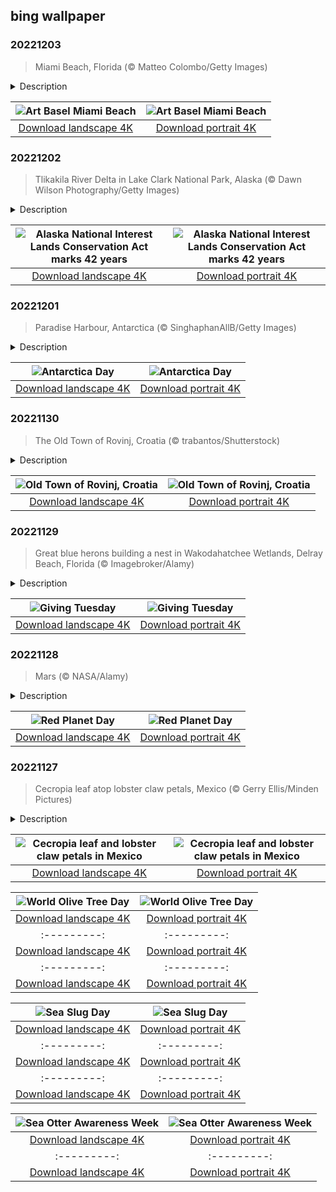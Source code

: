 ## bing wallpaper

### 20221203

> Miami Beach, Florida (© Matteo Colombo/Getty Images)

<details>
<summary>Description</summary>

> Every December the center of the art world convenes not in New York, Tokyo, or London, but in a town known more for its wide sandy beaches, café Cubano, and conga rhythms. Art Basel Miami Beach, which wraps up its three-day run today, is the American leg of an international art fair also staged in Basel, Switzerland (where the festival started in 1970), Hong Kong, and Paris. The event, now 20 years old, is the most comprehensive contemporary art fair in North America, attracting thousands of artists, dealers, collectors, appreciators, and just fun-seeking tourists for this annual burst of creativity steps from the sand.
> 
> 
> 
> 

</details>

| ![Art Basel Miami Beach](https://cn.bing.com/th?id=OHR.MiamiDT_EN-US0878462019_UHD.jpg&pid=hp&w=400&h=224&rs=1&c=4) | ![Art Basel Miami Beach](https://cn.bing.com/th?id=OHR.MiamiDT_EN-US0878462019_1080x1920.jpg&pid=hp&w=155&h=315&rs=1&c=4) |
|:---------:|:---------:|
| [Download landscape 4K](https://cn.bing.com/th?id=OHR.MiamiDT_EN-US0878462019_UHD.jpg) | [Download portrait 4K](https://cn.bing.com/th?id=OHR.MiamiDT_EN-US0878462019_1080x1920.jpg) |

### 20221202

> Tlikakila River Delta in Lake Clark National Park, Alaska (© Dawn Wilson Photography/Getty Images)

<details>
<summary>Description</summary>

> On this day in 1980, the single largest expansion of protected lands in history doubled the size of the US National Park System. As a result, Alaska now has eight national parks, plus numerous monuments and preserves that protect more than 157 million total acres. When President Jimmy Carter signed the Alaska National Interest Lands Conservation Act, the public was granted the right to appreciate stunning locations like the one in today's photo: the braided river delta of the 51-mile-long Tlikakila River in Lake Clark National Park.
> 
> In the native Athabaskan language, Tlikakila literally means 'salmon are there river.' The park is known for its salmon-laden waterways and the fish are of major importance to the local economy and ecosystem. Local bear populations benefit from the excess salmon, and bear watching is very popular at Lake Clark. The abundance of salmon has also benefited a wolf pack within the park—the only one in the world known to be solely dependent on salmon.
> 
> 

</details>

| ![Alaska National Interest Lands Conservation Act marks 42 years](https://cn.bing.com/th?id=OHR.BraidedRiverDelta_EN-US0693594934_UHD.jpg&pid=hp&w=400&h=224&rs=1&c=4) | ![Alaska National Interest Lands Conservation Act marks 42 years](https://cn.bing.com/th?id=OHR.BraidedRiverDelta_EN-US0693594934_1080x1920.jpg&pid=hp&w=155&h=315&rs=1&c=4) |
|:---------:|:---------:|
| [Download landscape 4K](https://cn.bing.com/th?id=OHR.BraidedRiverDelta_EN-US0693594934_UHD.jpg) | [Download portrait 4K](https://cn.bing.com/th?id=OHR.BraidedRiverDelta_EN-US0693594934_1080x1920.jpg) |

### 20221201

> Paradise Harbour, Antarctica (© SinghaphanAllB/Getty Images)

<details>
<summary>Description</summary>

> The most isolated continent in the world is hands down the polar desert that is Antarctica, the coldest, driest, and windiest continent on Earth. Inhospitable as it sounds, Antarctica, which lies almost completely below the Antarctic Circle, is also a place of stunning beauty as evidenced by this image of Paradise Harbour, aka Paradise Bay, near the tip of the Antarctic Peninsula. Antarctica is also extraordinarily vulnerable to the effects of climate change, worth remembering today on Antarctica Day, which marks the anniversary of the signing of the 1959 Antarctic Treaty. The international agreement protects Antarctica as a scientific preserve.
> 
> The Antarctic Peninsula is the northernmost part of Antarctica and the closest to South America, making it relatively accessible. Paradise Harbour is one of the most-visited places on the continent, and a regular stop for cruise ships. The area is home to a thriving colony of penguins and is an excellent place to see glacial calving. While the loss of glacial ice is normal, the process has accelerated at an alarming rate due to global warming. The mile-thick ice sheet that covers Antarctica accounts for 70% of the planet's supply of fresh water. To put that in perspective, if it all melted, sea levels would rise by 200 feet. Without this land of ice, the world would look a lot different.
> 
> 

</details>

| ![Antarctica Day](https://cn.bing.com/th?id=OHR.AntarcticaDay_EN-US9921573438_UHD.jpg&pid=hp&w=400&h=224&rs=1&c=4) | ![Antarctica Day](https://cn.bing.com/th?id=OHR.AntarcticaDay_EN-US9921573438_1080x1920.jpg&pid=hp&w=155&h=315&rs=1&c=4) |
|:---------:|:---------:|
| [Download landscape 4K](https://cn.bing.com/th?id=OHR.AntarcticaDay_EN-US9921573438_UHD.jpg) | [Download portrait 4K](https://cn.bing.com/th?id=OHR.AntarcticaDay_EN-US9921573438_1080x1920.jpg) |

### 20221130

> The Old Town of Rovinj, Croatia (© trabantos/Shutterstock)

<details>
<summary>Description</summary>

> Beautiful, historic Rovinj dips into the Adriatic like a toe testing the water. The 200-foot-tall bell tower of the Church of St. Euphemia overlooks Rovinj's historic center. The church, which was built in the early 1700s over the remains of older Christian holy structures, acts as a beacon that welcomes home the town's fleet of fishing boats each evening.
> 
> More than 2,000 years old, Rovinj was once an island—it wasn't connected to the mainland until 1763, when the narrow channel was filled in. Today the city's economy comes from tourism, and the romantic cobblestone streets are home to numerous bars, restaurants, and museums. It's on the UNESCO list of World Heritage Sites and is one of the most popular tourist destinations in Istria.
> 
> 

</details>

| ![Old Town of Rovinj, Croatia](https://cn.bing.com/th?id=OHR.RovinjCroatia_EN-US9834093615_UHD.jpg&pid=hp&w=400&h=224&rs=1&c=4) | ![Old Town of Rovinj, Croatia](https://cn.bing.com/th?id=OHR.RovinjCroatia_EN-US9834093615_1080x1920.jpg&pid=hp&w=155&h=315&rs=1&c=4) |
|:---------:|:---------:|
| [Download landscape 4K](https://cn.bing.com/th?id=OHR.RovinjCroatia_EN-US9834093615_UHD.jpg) | [Download portrait 4K](https://cn.bing.com/th?id=OHR.RovinjCroatia_EN-US9834093615_1080x1920.jpg) |

### 20221129

> Great blue herons building a nest in Wakodahatchee Wetlands, Delray Beach, Florida (© Imagebroker/Alamy)

<details>
<summary>Description</summary>

> The largest heron in North America, the great blue heron makes its nest in a 'basket' made from twigs, usually placed high in a tree. The herons line the interior with moss, leaves, grass, and other softer materials, and tend to return to the same nesting site each year, though not the same nest. The male heron finds building materials while the female assembles the nest, then both birds maintain and add to it. The helpful male heron shown here is presenting his mate with nesting material—he seems an apt mascot for this year's Giving Tuesday.
> 
> Always observed on the Tuesday after Thanksgiving in the US, Giving Tuesday began in 2012. It has since spread around the globe, as other countries have embraced the idea. The purpose of the observance is to encourage everyone to set aside some time to do something good for others. So this year, after you've finished your shopping, think about contributing to your favorite nonprofit, giving to someone in need, or just helping someone build their nest.
> 
> 

</details>

| ![Giving Tuesday](https://cn.bing.com/th?id=OHR.HeronGiving_EN-US9774285216_UHD.jpg&pid=hp&w=400&h=224&rs=1&c=4) | ![Giving Tuesday](https://cn.bing.com/th?id=OHR.HeronGiving_EN-US9774285216_1080x1920.jpg&pid=hp&w=155&h=315&rs=1&c=4) |
|:---------:|:---------:|
| [Download landscape 4K](https://cn.bing.com/th?id=OHR.HeronGiving_EN-US9774285216_UHD.jpg) | [Download portrait 4K](https://cn.bing.com/th?id=OHR.HeronGiving_EN-US9774285216_1080x1920.jpg) |

### 20221128

> Mars (© NASA/Alamy)

<details>
<summary>Description</summary>

> About 140 million miles away from Earth, the most relatable planet in the solar system orbits the sun. Mars, popularly known as the Red Planet, is the fourth planet from the sun, after Mercury, Venus, and Earth. We know more about Mars than any other planet but our own. That knowledge has been gained over centuries and has grown exponentially in recent years with the successful landings on Mars of the Curiosity and Perseverance rovers in 2012 and 2021 respectively. Today we celebrate those and other accomplishments on Red Planet Day, which coincides with the launch of Mariner 4, the first probe sent to Mars, on this day in 1964.
> 
> Mars was observed in ancient times as a bright and moving object in the night sky, distinct from the stars. Even its reddish tint was observed by the naked eye. Our curiosity was cemented.  It might not be the planet closest to ours—Venus owns that title—but it seems to be the planet that most captures our imagination. The more we learn, the more we can imagine that Mars might have been just like Earth a long time ago, possessing organic life, rivers and oceans, and a much thicker atmosphere than it does today. Current conditions on Mars, while not exactly habitable, are hospitable by comparison to those on other planets, maybe the most compelling reason we're inclined to imagine that living on the Red Planet might someday be possible.
> 
> 

</details>

| ![Red Planet Day](https://cn.bing.com/th?id=OHR.RedPlanetDay_EN-US9693219784_UHD.jpg&pid=hp&w=400&h=224&rs=1&c=4) | ![Red Planet Day](https://cn.bing.com/th?id=OHR.RedPlanetDay_EN-US9693219784_1080x1920.jpg&pid=hp&w=155&h=315&rs=1&c=4) |
|:---------:|:---------:|
| [Download landscape 4K](https://cn.bing.com/th?id=OHR.RedPlanetDay_EN-US9693219784_UHD.jpg) | [Download portrait 4K](https://cn.bing.com/th?id=OHR.RedPlanetDay_EN-US9693219784_1080x1920.jpg) |

### 20221127

> Cecropia leaf atop lobster claw petals, Mexico (© Gerry Ellis/Minden Pictures)

<details>
<summary>Description</summary>

> No doubt your eyes are drawn to the large, silver-bluish leaf in today's photo, but there's a little more to this colorful display. We're on the floor of a Mexican rainforest to examine a large Cecropia leaf and some lobster claw petals. The genus called Cecropia contains some of the most recognizable neotropical trees anywhere, but the roughly 60 different species can be hard to tell apart. All Cecropias grow fast, by tree standards anyway. On average, they'll climb about 2.5 feet per year and under perfect conditions can grow as much as 10 feet in that time, eventually reaching around 60 feet tall. When dried, Cecropia leaves shrivel into a fist-like form which displays interesting patterns and shapes. Not only are Cecropias very popular with animals like sloths, monkeys, and toucans for their fruit and leaves, many species have a symbiotic relationship with Azteca ants. Cecropias provide shelter and food for ants, and the ants in turn defend the trees from plant-eating predators.
> 
> The other striking leaves here are cup-shaped flower petals of the hanging lobster claw plant, or what botanists call the Heliconia rostrata. With its bright colors and distinctive shape, the lobster claw is often cultivated as an ornamental plant for tropical gardens. Gardeners looking to attract birds love the Heliconia because its plentiful nectar draws hummingbirds to its downward-facing flowers. Those same flowers have special recognition in Bolivia as 'patujú,' the national flower, which appears on one of the country's flags.
> 
> 

</details>

| ![Cecropia leaf and lobster claw petals in Mexico](https://cn.bing.com/th?id=OHR.Cecropia_EN-US9602789937_UHD.jpg&pid=hp&w=400&h=224&rs=1&c=4) | ![Cecropia leaf and lobster claw petals in Mexico](https://cn.bing.com/th?id=OHR.Cecropia_EN-US9602789937_1080x1920.jpg&pid=hp&w=155&h=315&rs=1&c=4) |
|:---------:|:---------:|
| [Download landscape 4K](https://cn.bing.com/th?id=OHR.Cecropia_EN-US9602789937_UHD.jpg) | [Download portrait 4K](https://cn.bing.com/th?id=OHR.Cecropia_EN-US9602789937_1080x1920.jpg) |though olive trees do not grow very tall, usually no more than 30 feet, they live a very long time. One of the oldest known trees in the world, in Portugal, is believed to be 3,350 years old. Many live for millennia, their trunks growing thick and gnarled, and their branches bearing fruit century after century. As civilizations rise and fall around them, these hardy trees remain resilient and steadfast.
> 
> 

</details>

| ![World Olive Tree Day](https://cn.bing.com/th?id=OHR.OliveTreeDay_EN-US9460125670_UHD.jpg&pid=hp&w=400&h=224&rs=1&c=4) | ![World Olive Tree Day](https://cn.bing.com/th?id=OHR.OliveTreeDay_EN-US9460125670_1080x1920.jpg&pid=hp&w=155&h=315&rs=1&c=4) |
|:---------:|:---------:|
| [Download landscape 4K](https://cn.bing.com/th?id=OHR.OliveTreeDay_EN-US9460125670_UHD.jpg) | [Download portrait 4K](https://cn.bing.com/th?id=OHR.OliveTreeDay_EN-US9460125670_1080x1920.jpg) |pid=hp&w=155&h=315&rs=1&c=4) |
|:---------:|:---------:|
| [Download landscape 4K](https://cn.bing.com/th?id=OHR.MonksMound_EN-US9323884241_UHD.jpg) | [Download portrait 4K](https://cn.bing.com/th?id=OHR.MonksMound_EN-US9323884241_1080x1920.jpg) |](https://cn.bing.com/th?id=OHR.Calacas_EN-US6430903741_UHD.jpg) | [Download portrait 4K](https://cn.bing.com/th?id=OHR.Calacas_EN-US6430903741_1080x1920.jpg) |.com/th?id=OHR.SealRiver_EN-US6267835630_1080x1920.jpg&pid=hp&w=155&h=315&rs=1&c=4) |
|:---------:|:---------:|
| [Download landscape 4K](https://cn.bing.com/th?id=OHR.SealRiver_EN-US6267835630_UHD.jpg) | [Download portrait 4K](https://cn.bing.com/th?id=OHR.SealRiver_EN-US6267835630_1080x1920.jpg) |e a more fitting name. Someone call Terry.
> 
> 

</details>

| ![Sea Slug Day](https://cn.bing.com/th?id=OHR.SeaAngel_EN-US5531672696_UHD.jpg&pid=hp&w=400&h=224&rs=1&c=4) | ![Sea Slug Day](https://cn.bing.com/th?id=OHR.SeaAngel_EN-US5531672696_1080x1920.jpg&pid=hp&w=155&h=315&rs=1&c=4) |
|:---------:|:---------:|
| [Download landscape 4K](https://cn.bing.com/th?id=OHR.SeaAngel_EN-US5531672696_UHD.jpg) | [Download portrait 4K](https://cn.bing.com/th?id=OHR.SeaAngel_EN-US5531672696_1080x1920.jpg) |OHR.DarkSkyAcadia_EN-US6966527964_1080x1920.jpg) |.bing.com/th?id=OHR.GoldenJellyfish_EN-US6743816471_1080x1920.jpg&pid=hp&w=155&h=315&rs=1&c=4) |
|:---------:|:---------:|
| [Download landscape 4K](https://cn.bing.com/th?id=OHR.GoldenJellyfish_EN-US6743816471_UHD.jpg) | [Download portrait 4K](https://cn.bing.com/th?id=OHR.GoldenJellyfish_EN-US6743816471_1080x1920.jpg) |ng.com/th?id=OHR.LastDollarRoad_EN-US7923638318_UHD.jpg&pid=hp&w=400&h=224&rs=1&c=4) | ![First day of autumn](https://cn.bing.com/th?id=OHR.LastDollarRoad_EN-US7923638318_1080x1920.jpg&pid=hp&w=155&h=315&rs=1&c=4) |
|:---------:|:---------:|
| [Download landscape 4K](https://cn.bing.com/th?id=OHR.LastDollarRoad_EN-US7923638318_UHD.jpg) | [Download portrait 4K](https://cn.bing.com/th?id=OHR.LastDollarRoad_EN-US7923638318_1080x1920.jpg) |ppers who hunted otters to near extinction before they were protected by law. Although sea otter populations have rebounded, they are still considered endangered. Otters live along the Pacific Coast of North America, from California up to Alaska. Although they can walk on land, they almost never find the need or desire to, even when it's nap time. When they're ready for a snooze, they'll raft up, wrap themselves in a strand of kelp to keep them from drifting away, and recline on the world's biggest waterbed.

</details>

| ![Sea Otter Awareness Week](https://cn.bing.com/th?id=OHR.SitkaOtters_EN-US7714053956_UHD.jpg&pid=hp&w=400&h=224&rs=1&c=4) | ![Sea Otter Awareness Week](https://cn.bing.com/th?id=OHR.SitkaOtters_EN-US7714053956_1080x1920.jpg&pid=hp&w=155&h=315&rs=1&c=4) |
|:---------:|:---------:|
| [Download landscape 4K](https://cn.bing.com/th?id=OHR.SitkaOtters_EN-US7714053956_UHD.jpg) | [Download portrait 4K](https://cn.bing.com/th?id=OHR.SitkaOtters_EN-US7714053956_1080x1920.jpg) |oo_EN-US7569665443_UHD.jpg&pid=hp&w=400&h=224&rs=1&c=4) | ![World Bamboo Day](https://cn.bing.com/th?id=OHR.ArashiyamaBamboo_EN-US7569665443_1080x1920.jpg&pid=hp&w=155&h=315&rs=1&c=4) |
|:---------:|:---------:|
| [Download landscape 4K](https://cn.bing.com/th?id=OHR.ArashiyamaBamboo_EN-US7569665443_UHD.jpg) | [Download portrait 4K](https://cn.bing.com/th?id=OHR.ArashiyamaBamboo_EN-US7569665443_1080x1920.jpg) |